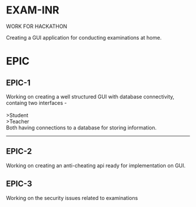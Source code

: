 # EXAM-INR
WORK FOR HACKATHON

Creating a GUI application for conducting examinations at home.



# EPIC

## EPIC-1
 
 Working on creating a well structured GUI with database connectivity, containg two interfaces -  
    <br/>>Student
    <br/>>Teacher
 <br/>Both having connections to a database for storing information.
 
 ----------------------------------------------------------------------------------------------------------------------------------
   
## EPIC-2

Working on creating an anti-cheating api ready for implementation on GUI.



## EPIC-3

Working on the security issues related to examinations
   
   
   
